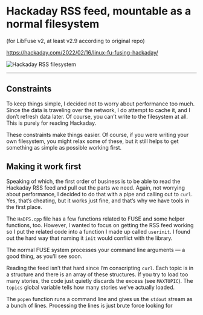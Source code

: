 # Hackaday RSS feed, mountable as a normal filesystem

(for LibFuse v2, at least v2.9 according to original repo)

https://hackaday.com/2022/02/16/linux-fu-fusing-hackaday/

![Hackaday RSS filesystem](https://hackaday.com/wp-content/uploads/2022/02/mount.png)

---

## Constraints

To keep things simple, I decided not to worry about performance too much. Since the data is traveling over the network, I do attempt to cache it, and I don’t refresh data later. Of course, you can’t write to the filesystem at all. This is purely for reading Hackaday.

These constraints make things easier. Of course, if you were writing your own filesystem, you might relax some of these, but it still helps to get something as simple as possible working first.


## Making it work first

Speaking of which, the first order of business is to be able to read the Hackaday RSS feed and pull out the parts we need. Again, not worrying about performance, I decided to do that with a pipe and calling out to `curl`. Yes, that’s cheating, but it works just fine, and that’s why we have tools in the first place.

The `HaDFS.cpp` file has a few functions related to FUSE and some helper functions, too. However, I wanted to focus on getting the RSS feed working so I put the related code into a function I made up called `userinit`. I found out the hard way that naming it `init` would conflict with the library.

The normal FUSE system processes your command line arguments — a good thing, as you’ll see soon.

Reading the feed isn’t that hard since I’m conscripting `curl`. Each topic is in a structure and there is an array of these structures. If you try to load too many stories, the code just quietly discards the excess (see `MAXTOPIC`). The `topics` global variable tells how many stories we’ve actually loaded.

The `popen` function runs a command line and gives us the `stdout` stream as a bunch of lines. Processing the lines is just brute force looking for <title> and <link> to identify the data we need. I filtered curl through `grep` to make sure I didn’t get a lot of extra lines, by the way, and I assumed lowercase, but a `-i` option could easily fix that. The redirect is to prevent `curl` from polluting `stderr`, although normally FUSE will disconnect the output streams so it doesn’t really matter. Note that I add an HTML extension to each fake file name so opening one is more likely to get to the browser.


## The Four Functions

There are four functions we need to create in a subclass to get a minimal read-only filesystem going: `getattr`, `readdir`, `open`, and `read`. These functions pretty much do what you expect.  The `getattr` call will return 755 for our root (and only) directory and 444 for any other file that exists. The `readdir` outputs entries for . and .. along with our “files.” `open` and `read` do just what you think they do.

There are some other functions, but those are ones I added to help myself:

 * `userinit` – Called to kick off the file system data
 * `trimrss` – Trim an RSS line to make it easier to parse
 * `pathfind` – Turn a file name into a descriptor (an index into the array of topics)
 * `readurl` – Return a string with the contents of a URL (uses curl)

There’s not much to it. You’ll see in the code that there are a few things to look out for like catching someone trying to write to a file since that isn’t allowed.


## Debugging and command line options

Of course, it doesn’t matter how simple it is, it isn’t going to work the first time is it? But, of course, things won’t work like you expect for any of a number of reasons. There are a few things to remember as you go about running and debugging.

When you build your executable, you simply run it and provide a command line argument to specify the mount point which, of course, should exist. I have a habit of using `/tmp/mnt` while debugging, but it can be anywhere you have permissions.

Under normal operation, FUSE detaches your program so you can’t just kill it. You’ll need to use unmount command (`fusermount -u`) with the mount point as an argument. Even if your program dies with a segment fault, you’ll need to use the unmount command or you will probably get the dreaded “disconnected endpoint” error message.

Being detached leads to a problem. If you put `printf` statements in your code, they will never show up after detachment. For this reason, FUSE understands the `-f` flag which tells the system to keep your filesystem running in the foreground. Then you can see messages and a clean exit, like a Control+C, will cleanly unmount the filesystem. You can also use `-d` which enables some built-in debugging and implies `-f`. The `-s` flag turns off threading which can make debugging easier, or harder if you are dealing with a thread-related problem.

You can use `gdb`, and there are some [good articles](https://blog.jeffli.me/blog/2014/08/30/use-gdb-to-understand-fuse-file-system/) about that. But for such a simple piece of code, it isn’t really necessary.


## What's next?

Read the rest of [the article on hackaday](https://hackaday.com/2022/02/16/linux-fu-fusing-hackaday/) to find out more related information.



